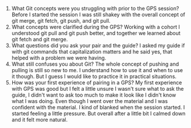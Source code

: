 1. What Git concepts were you struggling with prior to the GPS session?
Before I started the session I was still shakey with the overall concept of git merge, git fetch, git push, and git pull.
2. What concepts were clarified during the GPS?
Working with a cohort I understood git pull and git push better, and together we learned about git fetch and git merge.
3. What questions did you ask your pair and the guide?
I asked my guide if with git commands that capitalization matters and he said yes, that helped with a problem we were having.  
4. What still confuses you about Git?
The whole concept of pushing and pulling is still so new to me.  I understand how to use it and when to use it though.  But I guess I would like to practice it in practical situations. 
5. How was your first experience of pairing in a GPS?
My first experience with GPS was good but I felt a little unsure I wasn't sure what to ask the guide, I didn't want to ask too much to make it look like I didn't know what I was doing.  Even though I went over the material and I was confident with the material.  I kind of blanked when the session started.  I started feeling a little pressure.  But overall after a little bit I calmed down and it felt more natural.